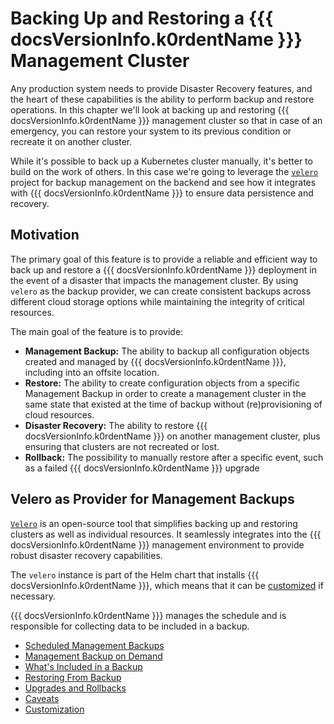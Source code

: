# Backing Up and Restoring a {{{ docsVersionInfo.k0rdentName }}} Management Cluster

Any production system needs to provide Disaster Recovery features, and the heart of these capabilities is the ability to
perform backup and restore operations. In this chapter we'll look at backing up and restoring {{{ docsVersionInfo.k0rdentName }}} management cluster
so that in case of an emergency, you can restore your system to its previous condition or recreate it on another cluster.

While it's possible to back up a Kubernetes cluster manually, it's better to build on the work
of others. In this case we're going to leverage the [`velero`](https://velero.io/) project for backup management
on the backend and see how it integrates with {{{ docsVersionInfo.k0rdentName }}} to ensure data persistence and recovery.

## Motivation

The primary goal of this feature is to provide a reliable and efficient way to back up and restore
a {{{ docsVersionInfo.k0rdentName }}} deployment in the event of a disaster that impacts the management cluster.
By using `velero` as the backup provider, we can create consistent backups across
different cloud storage options while maintaining the integrity of critical resources.

The main goal of the feature is to provide:

* **Management Backup:** The ability to backup all configuration objects created and managed by {{{ docsVersionInfo.k0rdentName }}}, including
  into an offsite location.
* **Restore:** The ability to create configuration objects from a specific Management Backup in order to create a management
  cluster in the same state that existed at the time of backup without (re)provisioning of cloud resources.
* **Disaster Recovery:** The ability to restore {{{ docsVersionInfo.k0rdentName }}} on another management cluster, plus ensuring that clusters are not
  recreated or lost.
* **Rollback:** The possibility to manually restore after a specific event, such as a failed {{{ docsVersionInfo.k0rdentName }}} upgrade
## Velero as Provider for Management Backups

[`Velero`](https://velero.io/) is an open-source tool that simplifies backing up and restoring clusters as well as individual resources. It seamlessly integrates into the {{{ docsVersionInfo.k0rdentName }}} management environment to provide robust disaster recovery capabilities.

The `velero` instance is part of the Helm chart that installs {{{ docsVersionInfo.k0rdentName }}}, which means that it
can be [customized](./customization.md#velero-installation) if necessary.

{{{ docsVersionInfo.k0rdentName }}} manages the schedule and is responsible for collecting data to be included in a backup.

- [Scheduled Management Backups](scheduled-backups.md)
- [Management Backup on Demand](ondemand-backups.md)
- [What's Included in a Backup](whats-included.md)
- [Restoring From Backup](restore.md)
- [Upgrades and Rollbacks](upgrades-rollbacks.md)
- [Caveats](caveats.md)
- [Customization](customization.md)
